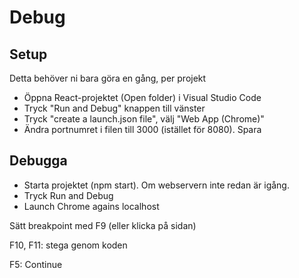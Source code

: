 # Debug

## Setup

Detta behöver ni bara göra en gång, per projekt

- Öppna React-projektet (Open folder) i Visual Studio Code
- Tryck "Run and Debug" knappen till vänster
- Tryck "create a launch.json file", välj "Web App (Chrome)"
- Ändra portnumret i filen till 3000 (istället för 8080). Spara

## Debugga

- Starta projektet (npm start). Om webservern inte redan är igång.
- Tryck Run and Debug
- Launch Chrome agains localhost

Sätt breakpoint med F9 (eller klicka på sidan)

F10, F11: stega genom koden

F5: Continue

